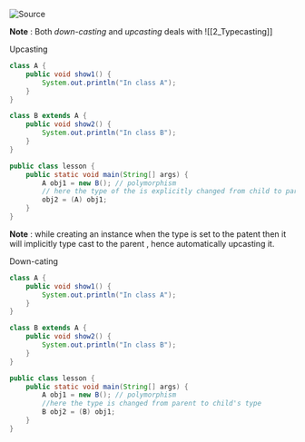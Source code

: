 ![Source](https://youtu.be/Q8cTydJSawQ?list=PLsyeobzWxl7pe_IiTfNyr55kwJPWbgxB5)

**Note** : Both *down-casting* and *upcasting* deals with ![[2_Typecasting]]

Upcasting
```java
class A {
	public void show1() {
		System.out.println("In class A");
	}
}

class B extends A {
	public void show2() {
		System.out.println("In class B");
	}
}

public class lesson {
	public static void main(String[] args) {
		A obj1 = new B(); // polymorphism
		// here the type of the is explicitly changed from child to parent
		obj2 = (A) obj1;
	}
}
```
**Note** : while creating an instance when the type is set to the patent then it will implicitly type cast to the parent , hence automatically upcasting it.

Down-cating
```java
class A {
	public void show1() {
		System.out.println("In class A");
	}
}

class B extends A {
	public void show2() {
		System.out.println("In class B");
	}
}

public class lesson {
	public static void main(String[] args) {
		A obj1 = new B(); // polymorphism
		//here the type is changed from parent to child's type
		B obj2 = (B) obj1;
	}
}
```